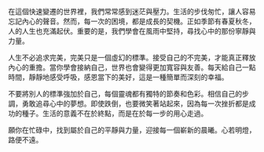 在這個快速變遷的世界裡，我們常常感到迷茫與壓力。生活的步伐匆忙，讓人容易忘記內心的聲音。然而，每一次的困境，都是成長的契機。正如季節有春夏秋冬，人的人生也充滿起伏。重要的是，我們學會在風雨中堅持，尋找心中的那份寧靜與力量。

人生不必追求完美，完美只是一個虛幻的標準。接受自己的不完美，才能真正釋放內心的重擔。當你學會接納自己，世界也會變得更加寬容與友善。每天給自己一點時間，靜靜地感受呼吸，感恩當下的美好，這是一種簡單而深刻的幸福。

不要將別人的標準強加於自己，每個靈魂都有獨特的節奏和色彩。相信自己的步調，勇敢追尋心中的夢想。即使跌倒，也要微笑著站起來，因為每一次挫折都是成功的種子。生活的意義不在於終點，而是在於每一步的用心走過。

願你在忙碌中，找到屬於自己的平靜與力量，迎接每一個嶄新的晨曦。心若明燈，路便不遠。